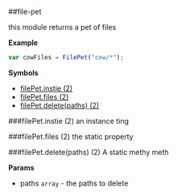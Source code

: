 <a name="module_file-pet"></a>
##file-pet

this module returns a pet of files

  
**Example**  
```js
var cowFiles = FilePet("cow/*");
```
**Symbols**  
  * [filePet.instie (2)](#module_file-pet#instie)
  * [filePet.files (2)](#module_file-pet#files)
  * [filePet.delete(paths) (2)](#module_file-pet#delete)

<a name="module_file-pet#instie"></a>
###filePet.instie (2)
an instance ting

  
<a name="module_file-pet#files"></a>
###filePet.files (2)
the static property

  
<a name="module_file-pet#delete"></a>
###filePet.delete(paths) (2)
A static methy meth

**Params**

- paths `array` - the paths to delete

